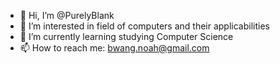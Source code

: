 - 👋 Hi, I’m @PurelyBlank
- 👀 I’m interested in field of computers and their applicabilities
- 🌱 I’m currently learning studying Computer Science
- 📫 How to reach me: bwang.noah@gmail.com

<!---
PurelyBlank/PurelyBlank is a ✨ special ✨ repository because its `README.md` (this file) appears on your GitHub profile.
You can click the Preview link to take a look at your changes.
--->

